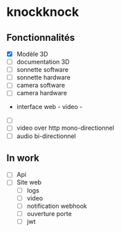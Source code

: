 # knockknock

## Fonctionnalités
* [x] Modèle 3D
* [ ] documentation 3D
* [ ] sonnette software
* [ ] sonnette hardware
* [ ] camera software
* [ ] camera hardware
*  interface web
		- video
		- ​
* [ ] ​
* [ ] video over http mono-directionnel
* [ ] audio bi-directionnel

## In work
* [ ] Api
* [ ] Site web
    * [ ] logs
    * [ ] video
    * [ ] notification webhook
    * [ ] ouverture porte
    * [ ] jwt
